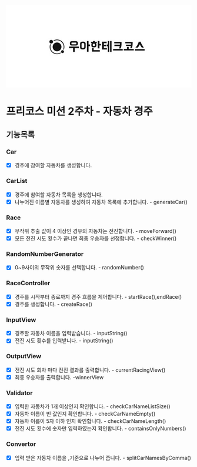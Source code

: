 <p align="center">
    <img src="./woowacourse_logo.jpg" alt="우아한테크코스" width="600px">
</p>

# 프리코스 미션 2주차 - 자동차 경주


## 기능목록

### Car
- [x] 경주에 참여할 자동차를 생성합니다.

### CarList
- [x] 경주에 참여할 자동차 목록을 생성합니다.
- [x] 나누어진 이름별 자동차를 생성하여 자동차 목록에 추가합니다.  - generateCar()

### Race
- [X] 무작위 추출 값이 4 이상인 경우의 자동차는 전진합니다. - moveForward()
- [X] 모든 전진 시도 횟수가 끝나면 최종 우승자를 선정합니다. - checkWinner()

### RandomNumberGenerator
- [X] 0~9사이의 무작위 숫자를 선택합니다. - randomNumber()

### RaceController
- [x] 경주를 시작부터 종료까지 경주 흐름을 제어합니다. - startRace(),endRace()
- [x] 경주를 생성합니다. - createRace()

### InputView
- [x] 경주할 자동차 이름을 입력받습니다. - inputString()
- [x] 전진 시도 횟수를 입력받니다. - inputString()

### OutputView
- [x] 전진 시도 회차 마다 전진 결과를 출력합니다. - currentRacingView()
- [x] 최종 우승자를 출력합니다. -winnerView

### Validator
- [X] 입력한 자동차가 1개 이상인지 확인합니다. - checkCarNameListSize()
- [x] 자동차 이름이 빈 값인지 확인합니다. - checkCarNameEmpty()
- [x] 자동차 이름이 5자 이하 인지 확인합니다. - checkCarNameLength()
- [x] 전진 시도 횟수에 숫자만 입력하였는지 확인합니다. - containsOnlyNumbers()

### Convertor
- [x] 입력 받은 자동차 이름을 ,기준으로 나누어 줍니다. - splitCarNamesByComma()

